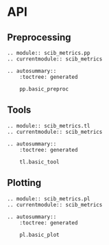 # API

## Preprocessing

```{eval-rst}
.. module:: scib_metrics.pp
.. currentmodule:: scib_metrics

.. autosummary::
    :toctree: generated

    pp.basic_preproc
```

## Tools

```{eval-rst}
.. module:: scib_metrics.tl
.. currentmodule:: scib_metrics

.. autosummary::
    :toctree: generated

    tl.basic_tool
```

## Plotting

```{eval-rst}
.. module:: scib_metrics.pl
.. currentmodule:: scib_metrics

.. autosummary::
    :toctree: generated

    pl.basic_plot
```
